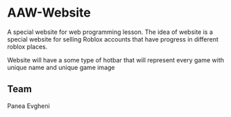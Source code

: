 # AAW-Website
A special website for web programming lesson.
The idea of website is a special website for selling Roblox accounts that have
progress in different roblox places.

Website will have a some type of hotbar that will represent every game with unique name and unique game image

## Team
Panea Evgheni
